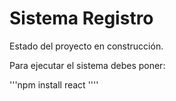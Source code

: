 <h1> Sistema Registro </h1>

Estado del proyecto en construcción.

Para ejecutar el sistema debes poner:

'''npm install react ''''

